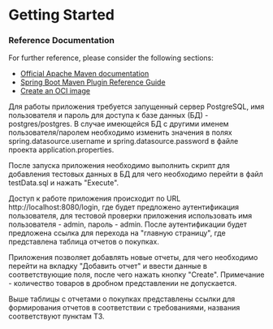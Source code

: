 # Getting Started

### Reference Documentation

For further reference, please consider the following sections:

* [Official Apache Maven documentation](https://maven.apache.org/guides/index.html)
* [Spring Boot Maven Plugin Reference Guide](https://docs.spring.io/spring-boot/docs/2.7.5/maven-plugin/reference/html/)
* [Create an OCI image](https://docs.spring.io/spring-boot/docs/2.7.5/maven-plugin/reference/html/#build-image)

Для работы приложения требуется запущенный сервер PostgreSQL, имя пользователя и пароль для доступа к базе данных (БД) - postgres/postgres. 
В случае имеющейся БД с другими именем пользователя/паролем необходимо изменить значения в полях spring.datasource.username и spring.datasource.password в файле проекта application.properties.

После запуска приложения необходимо выполнить скрипт для добавления тестовых данных в БД для чего необходимо перейти в файл testData.sql и нажать "Execute".

Доступ к работе приложения происходит по URL http://localhost:8080/login, где будет предложено аутентификация пользователя, 
для тестовой проверки приложения использовать имя пользователя - admin, пароль - admin. После аутентификации будет предложена ссылка
для перехода на "главную страницу", где представлена таблица отчетов о покупках. 

Приложения позволяет добавлять новые отчеты, для чего необходимо перейти на вкладку "Добавить отчет" и ввести данные в соответствующие поля, после чего нажать кнопку "Create".
Примечание - количество товаров в дробном представлении не допускается.

Выше таблицы с отчетами о покупках представлены ссылки для формирования отчетов в соответствии с требованиями, 
названия соответствуют пунктам ТЗ.

